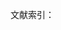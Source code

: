 文献索引：

[^1]: 参阅《西方关于哈姆雷特典型的一些评论》，文学评论. 1963年第4期，第114页

[^2]: 杨周翰. 莎士比亚评论汇编 上册\[M\]. 中国社会科学出版社, 1979. 第296页

[^3]: 外国文学教学参考资料: 第一册. 福建人民出版社, 1980. 第584页 

[^4]: 杨周翰. 莎士比亚评论汇编 上册\[M\]. 中国社会科学出版社, 1979. 第436页

[^5]: 《西方关于哈姆雷特典型的一些评论》，文学评论 1963年第4期，第118页

[^6]: 杨周翰. 莎士比亚评论汇编 上册\[M\]. 中国社会科学出版社, 1979. 第217-218页

[^7]: 刘再复. 性格组合论[M]. 上海文艺出版社, 1986. 第5页

[^8]: 泰纳. 艺术哲学. 第364页

[^9]:  杨周翰. 莎士比亚评论汇编 上册\[M\]. 中国社会科学出版社, 1979. 第460页

[^10]: 外国文学教学参考资料: 第一册. 福建人民出版社, 1980. 第608页 

[^11]:  杨周翰. 莎士比亚评论汇编 上册\[M\]. 中国社会科学出版社, 1979. 第290-291页

[^12]:  杨周翰. 莎士比亚评论汇编 上册\[M\]. 中国社会科学出版社, 1979. 第426页

[^13]: 杨周翰. 莎士比亚评论汇编 上册\[M\]. 中国社会科学出版社, 1979. 第145页

[^14]: 雨果. 莎士比亚的天才[J]. 上, 1979. 《古典文艺理论译丛》 第3辑

[^15]: 《哈姆莱特》，《莎士比亚全集》第9卷，人民文学出版社1986年版. 第129页 以下所引《哈姆莱特》剧本，均同此，不再注。

[^16]: 爱德华, 摩根, 福斯特, 等. 小说面面观[J]. M]. 花城出版社, 1984, 83. 第95页

[^17]: （美）雷·韦勒克，奥·沃伦.《文学理论》第278页

[^18]: （美）雷·韦勒克，奥·沃伦.《文学理论》第280页

[^19]: 转引自: 赵鑫珊. 科学・艺术・哲学断想[M]. 生活・讀書・新知三联书店, 1985. 第405页

[^20]: 转引自: 林兴宅. 艺术魅力的探寻[M]. 四川人民出版社, 1985. 第137页

[^21]: 泰纳：《莎士比亚论》, 张可. 莎士比亚研究[J]. 上海: 上海译文出版社, 1982. 第110页